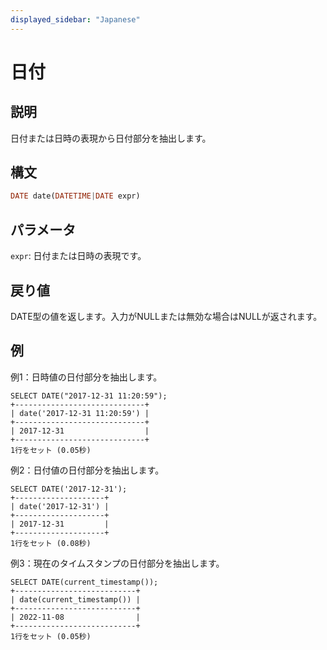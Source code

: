 ```yaml
---
displayed_sidebar: "Japanese"
---
```


# 日付

## 説明

日付または日時の表現から日付部分を抽出します。

## 構文

```Haskell
DATE date(DATETIME|DATE expr)
```

## パラメータ

`expr`: 日付または日時の表現です。

## 戻り値

DATE型の値を返します。入力がNULLまたは無効な場合はNULLが返されます。

## 例

例1：日時値の日付部分を抽出します。

```plaintext
SELECT DATE("2017-12-31 11:20:59");
+-----------------------------+
| date('2017-12-31 11:20:59') |
+-----------------------------+
| 2017-12-31                  |
+-----------------------------+
1行をセット (0.05秒)
```

例2：日付値の日付部分を抽出します。

```plaintext
SELECT DATE('2017-12-31');
+--------------------+
| date('2017-12-31') |
+--------------------+
| 2017-12-31         |
+--------------------+
1行をセット (0.08秒)
```

例3：現在のタイムスタンプの日付部分を抽出します。

```plaintext
SELECT DATE(current_timestamp());
+---------------------------+
| date(current_timestamp()) |
+---------------------------+
| 2022-11-08                |
+---------------------------+
1行をセット (0.05秒)
```